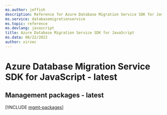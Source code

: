 ```yaml
---
ms.author: jeffish
description: Reference for Azure Database Migration Service SDK for JavaScript
ms.service: databasemigrationservice
ms.topic: reference
ms.devlang: javascript
title: Azure Database Migration Service SDK for JavaScript
ms.data: 08/22/2022
author: xirzec
---
```

# Azure Database Migration Service SDK for JavaScript - latest

## Management packages - latest
[!INCLUDE [mgmt-packages](database-migration-service-mgmt-index.md)]